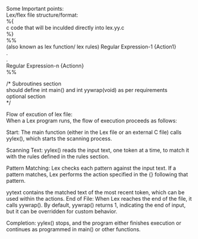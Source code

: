 Some Important points: <br>
Lex/flex file structure/format: <br>
%{ <br>
c code that will be inculded directly into lex.yy.c <br>
%} <br>
%% <br>
(also known as lex function/ lex rules)
Regular Expression-1 {Action1} <br>
.<br>
.<br>
Regular Expression-n {Actionn} <br>
%% <br>

/* Subroutines section <br>
should define int main() and int yywrap(void) as per requirements <br>
optional section<br>
*/ <br>
<p>
Flow of excution of lex file:<br>
When a Lex program runs, the flow of execution proceeds as follows:

Start: The main function (either in the Lex file or an external C file) calls yylex(), which starts the scanning process.

Scanning Text: yylex() reads the input text, one token at a time, to match it with the rules defined in the rules section.

Pattern Matching: Lex checks each pattern against the input text. If a pattern matches, Lex performs the action specified in the {} following that pattern.

yytext contains the matched text of the most recent token, which can be used within the actions.
End of File: When Lex reaches the end of the file, it calls yywrap(). By default, yywrap() returns 1, indicating the end of input, but it can be overridden for custom behavior.

Completion: yylex() stops, and the program either finishes execution or continues as programmed in main() or other functions.
</p>
